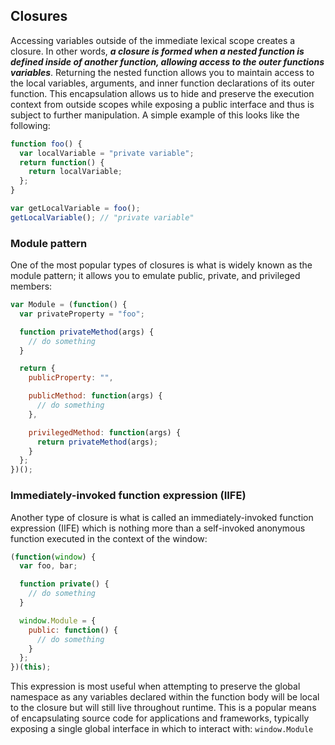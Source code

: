 ## Closures

Accessing variables outside of the immediate lexical scope creates a closure. In other words, **_a closure is formed when a nested function is defined inside of another function, allowing access to the outer functions variables_**. Returning the nested function allows you to maintain access to the local variables, arguments, and inner function declarations of its outer function. This encapsulation allows us to hide and preserve the execution context from outside scopes while exposing a public interface and thus is subject to further manipulation. A simple example of this looks like the following:

```js
function foo() {
  var localVariable = "private variable";
  return function() {
    return localVariable;
  };
}

var getLocalVariable = foo();
getLocalVariable(); // "private variable"
```

### Module pattern

One of the most popular types of closures is what is widely known as the module pattern; it allows you to emulate public, private, and privileged members:

```js
var Module = (function() {
  var privateProperty = "foo";

  function privateMethod(args) {
    // do something
  }

  return {
    publicProperty: "",

    publicMethod: function(args) {
      // do something
    },

    privilegedMethod: function(args) {
      return privateMethod(args);
    }
  };
})();
```

### Immediately-invoked function expression (IIFE)

Another type of closure is what is called an immediately-invoked function expression (IIFE) which is nothing more than a self-invoked anonymous function executed in the context of the window:

```js
(function(window) {
  var foo, bar;

  function private() {
    // do something
  }

  window.Module = {
    public: function() {
      // do something
    }
  };
})(this);
```

This expression is most useful when attempting to preserve the global namespace as any variables declared within the function body will be local to the closure but will still live throughout runtime. This is a popular means of encapsulating source code for applications and frameworks, typically exposing a single global interface in which to interact with: `window.Module`
